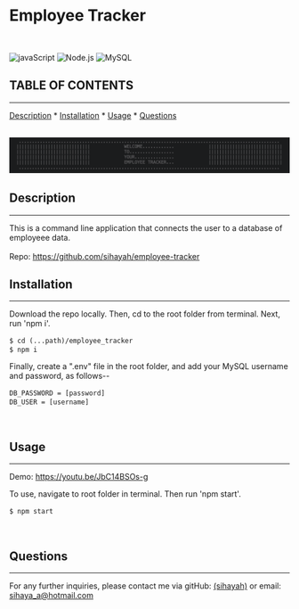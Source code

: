 # Employee Tracker
  
  
  <br>
  
   ![javaScript](https://img.shields.io/badge/JavaScript-323330?style=for-the-badge&logo=javascript&logoColor=F7DF1E)   ![Node.js](https://img.shields.io/badge/Node.js-339933?style=for-the-badge&logo=nodedotjs&logoColor=white) ![MySQL](https://img.shields.io/badge/MySQL-00000F?style=for-the-badge&logo=mysql&logoColor=white) 
  <br>

  ## TABLE OF CONTENTS

  ---


  [Description](#description) *
  [Installation](#installation) *
  [Usage](#usage) *
  [Questions](#questions)

  <br>

  <img src= 'title_img.png'>
  
  <br>

  ## Description

  ---

  This is a command line application that connects the user to a database of employeee data.
  <br>
  <br>
  Repo: https://github.com/sihayah/employee-tracker

  

  ## Installation

  ---

Download the repo locally. Then, cd to the root folder from terminal. Next, run 'npm i'.

    $ cd (...path)/employee_tracker
    $ npm i

Finally, create a ".env" file in the root folder, and add your MySQL username and password, as follows--

    DB_PASSWORD = [password]
    DB_USER = [username]

  <br>

## Usage

  ---

  Demo: https://youtu.be/JbC14BSOs-g

To use, navigate to root folder in terminal. Then run 'npm start'.
    
    $ npm start

  <br>




  ## Questions

  ---

  For any further inquiries, please contact me via gitHub: [(sihayah)](https://github.com/sihayah) or email: sihaya_a@hotmail.com

  <br>

  

  <br>
